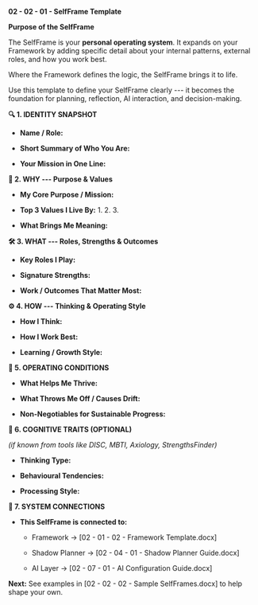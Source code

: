 **02 - 02 - 01 - SelfFrame Template**

**Purpose of the SelfFrame**

The SelfFrame is your **personal operating system**. It expands on your
Framework by adding specific detail about your internal patterns,
external roles, and how you work best.

Where the Framework defines the logic, the SelfFrame brings it to life.

Use this template to define your SelfFrame clearly --- it becomes the
foundation for planning, reflection, AI interaction, and
decision-making.

**🔍 1. IDENTITY SNAPSHOT**

- **Name / Role:**

- **Short Summary of Who You Are:**

- **Your Mission in One Line:**

**🧭 2. WHY --- Purpose & Values**

- **My Core Purpose / Mission:**

- **Top 3 Values I Live By:** 1. 2. 3.

- **What Brings Me Meaning:**

**🛠️ 3. WHAT --- Roles, Strengths & Outcomes**

- **Key Roles I Play:**

- **Signature Strengths:**

- **Work / Outcomes That Matter Most:**

**⚙️ 4. HOW --- Thinking & Operating Style**

- **How I Think:**

- **How I Work Best:**

- **Learning / Growth Style:**

**🔄 5. OPERATING CONDITIONS**

- **What Helps Me Thrive:**

- **What Throws Me Off / Causes Drift:**

- **Non-Negotiables for Sustainable Progress:**

**🧠 6. COGNITIVE TRAITS (OPTIONAL)**

*(if known from tools like DISC, MBTI, Axiology, StrengthsFinder)*

- **Thinking Type:**

- **Behavioural Tendencies:**

- **Processing Style:**

**🔗 7. SYSTEM CONNECTIONS**

- **This SelfFrame is connected to:**

  - Framework → \[02 - 01 - 02 - Framework Template.docx\]

  - Shadow Planner → \[02 - 04 - 01 - Shadow Planner Guide.docx\]

  - AI Layer → \[02 - 07 - 01 - AI Configuration Guide.docx\]

**Next:** See examples in \[02 - 02 - 02 - Sample SelfFrames.docx\] to
help shape your own.
